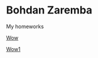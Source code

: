 # Bohdan Zaremba

My homeworks

[Wow](zarembob.github.io "Мой сайт")

[Wow1](zarembob.github.io/Site/ "Мой first сайт")
